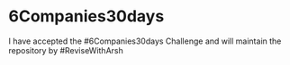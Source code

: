 # 6Companies30days
I have accepted the #6Companies30days Challenge and will maintain the repository by #ReviseWithArsh
